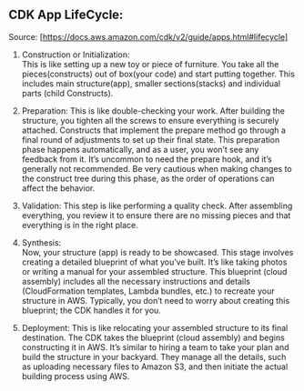 
## CDK App LifeCycle: 


Source: [https://docs.aws.amazon.com/cdk/v2/guide/apps.html#lifecycle]

1. Construction or Initialization:  
This is like setting up a new toy or piece of furniture. You take all the pieces(constructs) out of box(your code) and start putting together. This includes main structure(app), smaller sections(stacks) and individual parts (child Constructs).
    
2. Preparation: 
This is like double-checking your work. After building the structure, you tighten all the screws to ensure everything is securely attached. Constructs that implement the prepare method go through a final round of adjustments to set up their final state. This preparation phase happens automatically, and as a user, you won’t see any feedback from it. It’s uncommon to need the prepare hook, and it’s generally not recommended. Be very cautious when making changes to the construct tree during this phase, as the order of operations can affect the behavior.

3. Validation:
This step is like performing a quality check. After assembling everything, you review it to ensure there are no missing pieces and that everything is in the right place.

4. Synthesis:   
Now, your structure (app) is ready to be showcased. This stage involves creating a detailed blueprint of what you’ve built. It’s like taking photos or writing a manual for your assembled structure. This blueprint (cloud assembly) includes all the necessary instructions and details (CloudFormation templates, Lambda bundles, etc.) to recreate your structure in AWS. Typically, you don’t need to worry about creating this blueprint; the CDK handles it for you.

5. Deployment:
This is like relocating your assembled structure to its final destination. The CDK takes the blueprint (cloud assembly) and begins constructing it in AWS. It’s similar to hiring a team to take your plan and build the structure in your backyard. They manage all the details, such as uploading necessary files to Amazon S3, and then initiate the actual building process using AWS.



